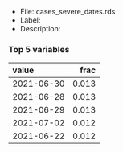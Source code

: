 

* File: cases_severe_dates.rds
* Label: 
* Description: 

### Top 5 variables
| value      |   frac |
|:-----------|-------:|
| 2021-06-30 |  0.013 |
| 2021-06-28 |  0.013 |
| 2021-06-29 |  0.013 |
| 2021-07-02 |  0.012 |
| 2021-06-22 |  0.012 |
        